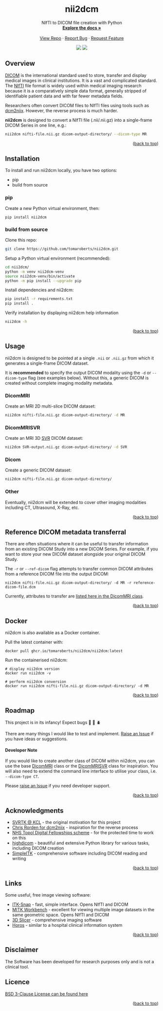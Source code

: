 <!-- back to top link -->
<a name="readme-top"></a>


<!-- PROJECT LOGO -->
<br />
<div align="center">

<h1 align="center">nii2dcm</h1>

  <p align="center">
    NIfTI to DICOM file creation with Python
    <br />
    <a href="https://github.com/tomaroberts/nii2dcm"><strong>Explore the docs »</strong></a>
    <br />
    <br />
    <a href="https://github.com/tomaroberts/nii2dcm">View Repo</a>
    ·
    <a href="https://github.com/tomaroberts/nii2dcm/issues">Report Bug</a>
    ·
    <a href="https://github.com/tomaroberts/nii2dcm/issues">Request Feature</a>
  </p>
  <p align="center">
    <img src="https://github.com/tomaroberts/nii2dcm/actions/workflows/build_and_test_cli.yml/badge.svg?branch=unit-tests">
    <img src="https://img.shields.io/endpoint?url=https://gist.githubusercontent.com/tomaroberts/57ef8057d04f67dbe6e64df410b83079/raw/nii2dcm-pytest-coverage-comment.json"> 
</p>
</div>


<!-- Overview -->
## Overview

[DICOM](https://www.dicomstandard.org/) is the international standard used to store, transfer and display medical images 
in clinical institutions. It is a vast and complicated standard. The 
[NIfTI](https://brainder.org/2012/09/23/the-nifti-file-format/) file format is widely used within medical imaging 
research because it is a comparatively simple data format, generally stripped of identifiable patient data and with far 
fewer metadata fields.

Researchers often convert DICOM files to NIfTI files using tools such as 
[dcm2niix](https://github.com/rordenlab/dcm2niix/). However, the reverse process is much harder.

**nii2dcm** is designed to convert a NIfTI file (.nii/.nii.gz) into a single-frame DICOM Series in one line, e.g.:

```sh
nii2dcm nifti-file.nii.gz dicom-output-directory/ --dicom-type MR
```

<p align="right">(<a href="#readme-top">back to top</a>)</p>


<!-- Installation -->
## Installation

To install and run nii2dcm locally, you have two options:
- pip
- build from source

### pip

Create a new Python virtual environment, then:
```shell
pip install nii2dcm
```

### build from source

Clone this repo:
```sh
git clone https://github.com/tomaroberts/nii2dcm.git
```

Setup a Python virtual environment (recommended):
```sh
cd nii2dcm/
python -m venv nii2dcm-venv
source nii2dcm-venv/bin/activate
python -m pip install --upgrade pip
```

Install dependencies and nii2dcm:
```sh
pip install -r requirements.txt
pip install .
```

Verify installation by displaying nii2dcm help information
```sh
nii2dcm -h
```

<p align="right">(<a href="#readme-top">back to top</a>)</p>



<!-- USAGE EXAMPLES -->
## Usage

nii2dcm is designed to be pointed at a single `.nii` or `.nii.gz` from which it generates a single-frame DICOM dataset. 

It is **recommended** to specify the output DICOM modality using the `-d` or `--dicom-type` flag (see examples below). 
Without this, a generic DICOM is created without complete imaging modality metadata.

### DicomMRI
Create an MRI 2D multi-slice DICOM dataset:
```sh
nii2dcm nifti-file.nii.gz dicom-output-directory/ -d MR
```

### DicomMRISVR
Create an MRI 3D [SVR](https://svrtk.github.io/) DICOM dataset:
```sh
nii2dcm SVR-output.nii.gz dicom-output-directory/ -d SVR
```

### Dicom
Create a generic DICOM dataset:
```sh
nii2dcm nifti-file.nii.gz dicom-output-directory/
```

### Other
Eventually, nii2dcm will be extended to cover other imaging modalities including CT, Ultrasound, X-Ray, etc.

<p align="right">(<a href="#readme-top">back to top</a>)</p>


<!-- REFERENCE DICOM -->
## Reference DICOM metadata transferral

There are often situations where it can be useful to transfer information from an existing DICOM Study into a new DICOM 
Series. For example, if you want to store your new DICOM dataset alongside your original DICOM Study.

The `-r` or `--ref-dicom` flag attempts to transfer common DICOM attributes from a reference DICOM file into the 
output DICOM:

```shell
nii2dcm nifti-file.nii.gz dicom-output-directory/ -d MR -r reference-dicom-file.dcm
```

Currently, attributes to transfer are [listed here in the DicomMRI class](https://github.com/tomaroberts/nii2dcm/blob/b03b4aacce25eeb6a00756bdb47365034dced787/nii2dcm/dcm.py#L236).

<p align="right">(<a href="#readme-top">back to top</a>)</p>


<!-- Docker -->
## Docker
nii2dcm is also available as a Docker container. 

Pull the latest container with:
```shell
docker pull ghcr.io/tomaroberts/nii2dcm/nii2dcm:latest
```

Run the containerised nii2dcm:
```shell
# display nii2dcm version
docker run nii2dcm -v

# perform nii2dcm conversion
docker run nii2dcm nifti-file.nii.gz dicom-output-directory/ -d MR
```

<p align="right">(<a href="#readme-top">back to top</a>)</p>

<!-- ROADMAP -->
## Roadmap

This project is in its infancy! Expect bugs :bug: :ant: :beetle:

There are many things I would like to test and implement. 
[Raise an Issue](https://github.com/tomaroberts/nii2dcm/issues) if you have ideas or suggestions.

#### Developer Note
If you would like to create another class of DICOM within nii2dcm, you can use the base 
[DicomMRI](https://github.com/tomaroberts/nii2dcm/blob/b03b4aacce25eeb6a00756bdb47365034dced787/nii2dcm/dcm.py#L201) 
class or the [DicomMRISVR](https://github.com/tomaroberts/nii2dcm/blob/main/nii2dcm/svr.py) class for inspiration. You 
will also need to extend the command line interface to utilise your class, i.e. `--dicom-type CT`.

Please [raise an Issue](https://github.com/tomaroberts/nii2dcm/issues) if you need developer support.

<p align="right">(<a href="#readme-top">back to top</a>)</p>


<!-- ACKNOWLEDGMENTS -->
## Acknowledgments

* [SVRTK @ KCL](https://svrtk.github.io/) - the original motivation for this project
* [Chris Rorden for dcm2niix](https://github.com/rordenlab/dcm2niix/) - inspiration for the reverse process
* [NHS Topol Digital Fellowships scheme](https://topol.hee.nhs.uk/digital-fellowships/) - for the protected time to work 
on this
* [highdicom](https://github.com/ImagingDataCommons/highdicom) - beautiful and extensive Python library for various 
tasks, including DICOM creation
* [SimpleITK](https://simpleitk.org/) - comprehensive software including DICOM reading and writing

<p align="right">(<a href="#readme-top">back to top</a>)</p>


<!-- LINKS -->
## Links
Some useful, free image viewing software:
* [ITK-Snap](http://www.itksnap.org/) - fast, simple interface. Opens NIfTI and DICOM
* [MITK Workbench](https://www.mitk.org/wiki/The_Medical_Imaging_Interaction_Toolkit_(MITK)) - excellent for viewing 
multiple image datasets in the same geometric space. Opens NIfTI and DICOM
* [3D Slicer](https://www.slicer.org/) - comprehensive imaging software
* [Horos](https://horosproject.org/) - similar to a hospital clinical information system

<p align="right">(<a href="#readme-top">back to top</a>)</p>


<!-- DISCLAIMER -->
## Disclaimer 
The Software has been developed for research purposes only and is not a clinical tool.


<!-- Licence -->
## Licence 

[BSD 3-Clause License can be found here](LICENCE)

<p align="right">(<a href="#readme-top">back to top</a>)</p>
